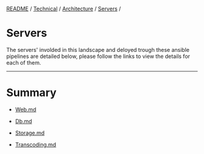 [README](/) / [Technical](0e9eb851-aec6-11e7-9592-978508c84318.md) / [Architecture](d6d68f40-aec7-11e7-894f-6b718994da22.md) / [Servers](d6d68f41-aec7-11e7-894f-6b718994da22.md) / 

# Servers

The servers' involded in this landscape and deloyed trough these ansible pipelines are detailed below, please follow the links to view the details for each of them.

---
# Summary
* [Web.md](d6d66832-aec7-11e7-894f-6b718994da22.md) 
 
* [Db.md](ec37d460-aecd-11e7-b4e2-fb7a6b2429a0.md) 
 
* [Storage.md](f9484040-aecd-11e7-ad91-67e0b4f81c02.md) 
 
* [Transcoding.md](04f8f510-aece-11e7-bc05-7bd121b300b0.md) 
 
